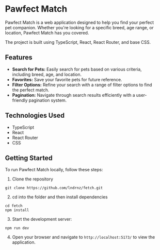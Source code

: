 # Pawfect Match

Pawfect Match is a web application designed to help you find your perfect pet companion. Whether you're looking for a specific breed, age range, or location, Pawfect Match has you covered.

The project is built using TypeScript, React, React Router, and base CSS.

## Features

- **Search for Pets:** Easily search for pets based on various criteria, including breed, age, and location.
- **Favorites:** Save your favorite pets for future reference.
- **Filter Options:** Refine your search with a range of filter options to find the perfect match.
- **Pagination:** Navigate through search results efficiently with a user-friendly pagination system.

## Technologies Used
* TypeScript
* React
* React Router
* CSS

## Getting Started

To run Pawfect Match locally, follow these steps:

1. Clone the repository
```
git clone https://github.com/lndrnz/fetch.git
```
2. cd into the folder and then install dependencies
```
cd fetch
npm install
```
3. Start the development server:
```
npm run dev
```
4. Open your browser and navigate to `http://localhost:5173/` to view the application.